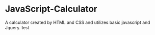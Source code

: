 # JavaScript-Calculator
A calculator created by HTML and CSS and utilizes basic javascript and Jquery.
test
